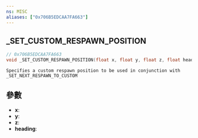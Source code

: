 ```yaml
---
ns: MISC
aliases: ["0x706B5EDCAA7FA663"]
---
```

## _SET_CUSTOM_RESPAWN_POSITION

```c
// 0x706B5EDCAA7FA663
void _SET_CUSTOM_RESPAWN_POSITION(float x, float y, float z, float heading);
```

```
Specifies a custom respawn position to be used in conjunction with _SET_NEXT_RESPAWN_TO_CUSTOM  
```

## 參數
* **x**: 
* **y**: 
* **z**: 
* **heading**: 


